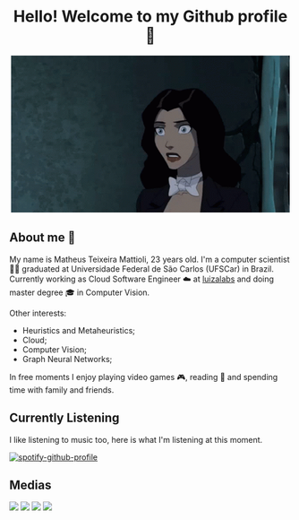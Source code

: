 <h1 align="center">Hello! Welcome to my Github profile 👋 </h1>

<p align="center">
  <img src="zatanna_hello.gif" alt="Banner">
</p>

## About me 👻

<!--
**matheustmattioli/matheustmattioli** is a ✨ _special_ ✨ repository because its `README.md` (this file) appears on your GitHub profile.

Here are some ideas to get you started:

- 🔭 I’m currently working on ...
- 🌱 I’m currently learning ...
- 👯 I’m looking to collaborate on ...
- 🤔 I’m looking for help with ...
- 💬 Ask me about ...
- 📫 How to reach me: ...
- 😄 Pronouns: ...
- ⚡ Fun fact: ...
-->

My name is Matheus Teixeira Mattioli, 23 years old. I'm a computer scientist 🧑‍💻 graduated at Universidade Federal de São Carlos (UFSCar) in Brazil.  
Currently working as Cloud Software Engineer ☁️ at [luizalabs](https://medium.com/luizalabs) and doing master degree 🎓 in Computer Vision.

Other interests:
 - Heuristics and Metaheuristics;
 - Cloud;
 - Computer Vision;
 - Graph Neural Networks;

In free moments I enjoy playing video games 🎮, reading 📖 and spending time with family and friends.  


 

## Currently Listening

I like listening to music too, here is what I'm listening at this moment. 

[![spotify-github-profile](https://spotify-github-profile.vercel.app/api/view?uid=thegkdogifjhif&cover_image=true&theme=novatorem&show_offline=false&background_color=121212&interchange=false&bar_color=53b14f&bar_color_cover=true)](https://github.com/kittinan/spotify-github-profile)

<!---## Technologies

<img loading="lazy" src="https://cdn.jsdelivr.net/gh/devicons/devicon/icons/git/git-original.svg" width="40" height="40"/> <img loading="lazy" src="https://cdn.jsdelivr.net/gh/devicons/devicon/icons/kubernetes/kubernetes-plain-wordmark.svg" width="40" height="40"/> <img loading="lazy" src="https://cdn.jsdelivr.net/gh/devicons/devicon/icons/c/c-original.svg" width="40" height="40"/> <img loading="lazy" src="https://cdn.jsdelivr.net/gh/devicons/devicon/icons/bash/bash-original.svg" width="40" height="40"/> <img loading="lazy" src="https://cdn.jsdelivr.net/gh/devicons/devicon/icons/mysql/mysql-original.svg" width="40" height="40"/> <img loading="lazy" src="https://cdn.jsdelivr.net/gh/devicons/devicon/icons/ubuntu/ubuntu-plain.svg" width="40" height="40"/> <img loading="lazy" src="https://cdn.jsdelivr.net/gh/devicons/devicon/icons/jupyter/jupyter-original.svg" width="40" height="40"/> <img loading="lazy" src="https://cdn.jsdelivr.net/gh/devicons/devicon/icons/python/python-original.svg" width="40" height="40"/> <img loading="lazy" src="https://cdn.jsdelivr.net/gh/devicons/devicon/icons/numpy/numpy-original.svg" width="40" height="40"/> <img loading="lazy" src="https://cdn.jsdelivr.net/gh/devicons/devicon/icons/pandas/pandas-original-wordmark.svg" width="40" height="40"/> <img loading="lazy" src="https://cdn.jsdelivr.net/gh/devicons/devicon/icons/pytorch/pytorch-plain-wordmark.svg" width="40" height="40"/> <img loading="lazy" src="https://cdn.jsdelivr.net/gh/devicons/devicon/icons/lua/lua-original.svg" width="40" height="40"/> <img loading="lazy" src="https://cdn.jsdelivr.net/gh/devicons/devicon/icons/tailwindcss/tailwindcss-original-wordmark.svg" width="40" height="40"/> <img loading="lazy" src="https://cdn.jsdelivr.net/gh/devicons/devicon/icons/anaconda/anaconda-original-wordmark.svg" width="40" height="40"/> 
--->
## Medias

<div>
<a href="https://www.linkedin.com/in/matheus-mattioli-b2727718b" target="_blank"><img loading="lazy" src="https://img.shields.io/badge/-LinkedIn-%230077B5?style=for-the-badge&logo=linkedin&logoColor=white" target="_blank"></a>   
<a href="https://instagram.com/matheustmattioli" target="_blank"><img loading="lazy" src="https://img.shields.io/badge/-Instagram-%23E4405F?style=for-the-badge&logo=instagram&logoColor=white" target="_blank"></a>
<a href = "mailto:matheus.mattioli@estudante.ufscar.br"><img loading="lazy" src="https://img.shields.io/badge/Gmail-D14836?style=for-the-badge&logo=gmail&logoColor=white" target="_blank"></a>
<a href="https://www.twitch.tv/gkdogifjhif" target="_blank"><img loading="lazy" src="https://img.shields.io/badge/Twitch-9146FF?style=for-the-badge&logo=twitch&logoColor=white" target="_blank"></a>
</div>
